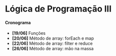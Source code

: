# Lógica de Programação III

#### Cronograma
- **[19/06]** Funções
- **[20/06]** Método de array: forEach e map
- **[22/06]** Método de array: filter e reduce
- **[26/06]** Método de array: mão na massa
